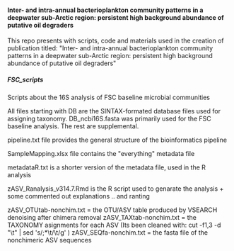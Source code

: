 #### Inter- and intra-annual bacterioplankton community patterns in a deepwater sub-Arctic region: persistent high background abundance of putative oil degraders

This repo presents with scripts, code and materials used in the creation of publication titled:
"Inter- and intra-annual bacterioplankton community patterns in a deepwater sub-Arctic region: persistent high background abundance of putative oil degraders"

##### FSC_scripts
Scripts about the 16S analysis of FSC baseline microbial communities

All files starting with DB are the SINTAX-formated database files used for assigning taxonomy. 
DB_ncbi16S.fasta was primarily used for the FSC baseline analysis. The rest are supplemental.

pipeline.txt file provides the general structure of the bioinformatics pipeline

SampleMapping.xlsx file contains the "everything" metadata file

metadataR.txt is a shorter version of the metadata file, used in the R analysis

zASV_Ranalysis_v314.7.Rmd is the R script used to genarate the analysis + some commented out explanations .. and ranting 

zASV_OTUtab-nonchim.txt = the OTU/ASV table produced by VSEARCH denoising after chimera removal
zASV_TAXtab-nonchim.txt = the TAXONOMY asignments for each ASV (Its been cleaned with: cut -f1,3 -d "\t" | sed 's/;*\t/\t/g' )
zASV_SEQfa-nonchim.txt = the fasta file of the nonchimeric ASV sequences

